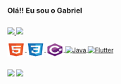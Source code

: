 ### Olá!! Eu sou o Gabriel 

##

 <div>
  <a href= "https://github.com/ceruti056">
   <img height= "180em" src="https://github-readme-stats.vercel.app/api?username=ceruti056&show_icons=true&theme=tokyonight&include_all_commits=true&count_private=true"/>
   <img height= "180em" src="https://github-readme-stats.vercel.app/api/top-langs/?username=ceruti056&layout=compact&langs_count=16&theme=tokyonight"/>
 </div>

<div style="display: inline_block"><br>
  <img align="center" alt="HTML" height="30" width="40" src="https://raw.githubusercontent.com/devicons/devicon/master/icons/html5/html5-original.svg">
  <img align="center" alt="CSS" height="30" width="40" src="https://raw.githubusercontent.com/devicons/devicon/master/icons/css3/css3-original.svg">
  <img align="center" alt="Csharp" height="30" width="40" src="https://raw.githubusercontent.com/devicons/devicon/master/icons/csharp/csharp-original.svg">
  <img align="center" alt="Java" height="30" width="40" src="https://cdn.jsdelivr.net/gh/devicons/devicon@latest/icons/java/java-original.svg">
  <img align="center" alt="Flutter" height="30" width="40" src="https://cdn.jsdelivr.net/gh/devicons/devicon@latest/icons/flutter/flutter-original.svg" />
</div>

##

<div>
  <a href = "mailto:gabrielceruti188@gmail.com"><img src="https://img.shields.io/badge/-Gmail-%23333?style=for-the-badge&logo=gmail&logoColor=white" target="_blank"></a>
  <a href="https://www.linkedin.com/in/gabriel-araujo-ceruti-castro-2a86aa279" target="_blank"><img src="https://img.shields.io/badge/-LinkedIn-%230077B5?style=for-the-badge&logo=linkedin&logoColor=white" target="_blank"></a> 
</div>

